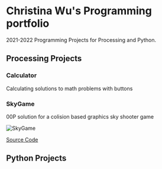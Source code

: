 # Christina Wu's Programming portfolio

2021-2022 Programming Projects for Processing and Python.

## Processing Projects

### Calculator
Calculating solutions to math problems with buttons

### SkyGame
00P solution for a colision based graphics sky shooter game

![SkyGame]()

[Source Code]()

## Python Projects
